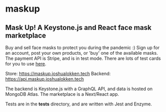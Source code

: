 # maskup
## Mask Up! A Keystone.js and React face mask marketplace

Buy and sell face masks to protect you during the pandemic :)
Sign up for an account, post your own products, or 'buy' one of the available masks.
The payment API is Stripe, and is in test mode.  There are lots of test cards for you to use [here](https://stripe.com/docs/testing).

Store: https://maskup.joshualokken.tech
Backend: https://api.maskup.joshualokken.tech

The backend is Keystone.js with a GraphQL API, and data is hosted on MongoDB Atlas.
The marketplace is a Next/React app.  

Tests are in the __tests__ directory, and are written with Jest and Enzyme.
